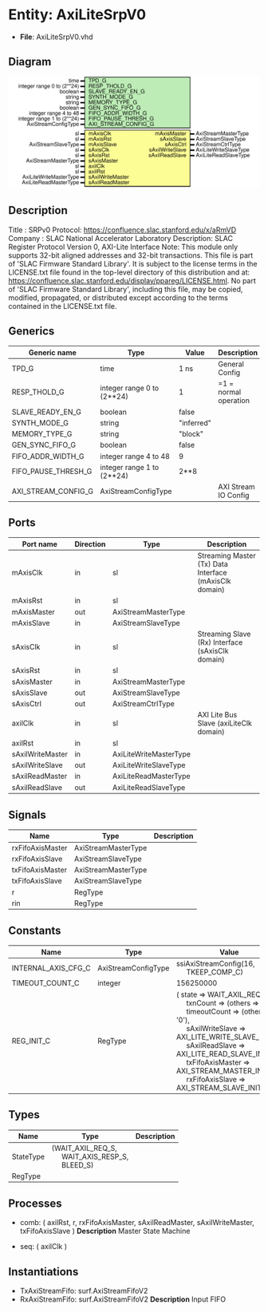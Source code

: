 # Entity: AxiLiteSrpV0

- **File**: AxiLiteSrpV0.vhd
## Diagram

![Diagram](AxiLiteSrpV0.svg "Diagram")
## Description

Title      : SRPv0 Protocol: https://confluence.slac.stanford.edu/x/aRmVD
Company    : SLAC National Accelerator Laboratory
Description: SLAC Register Protocol Version 0, AXI-Lite Interface
Note: This module only supports 32-bit aligned addresses and 32-bit transactions.
This file is part of 'SLAC Firmware Standard Library'.
It is subject to the license terms in the LICENSE.txt file found in the
top-level directory of this distribution and at:
   https://confluence.slac.stanford.edu/display/ppareg/LICENSE.html.
No part of 'SLAC Firmware Standard Library', including this file,
may be copied, modified, propagated, or distributed except according to
the terms contained in the LICENSE.txt file.
## Generics

| Generic name        | Type                       | Value      | Description           |
| ------------------- | -------------------------- | ---------- | --------------------- |
| TPD_G               | time                       | 1 ns       | General Config        |
| RESP_THOLD_G        | integer range 0 to (2**24) | 1          | =1 = normal operation |
| SLAVE_READY_EN_G    | boolean                    | false      |                       |
| SYNTH_MODE_G        | string                     | "inferred" |                       |
| MEMORY_TYPE_G       | string                     | "block"    |                       |
| GEN_SYNC_FIFO_G     | boolean                    | false      |                       |
| FIFO_ADDR_WIDTH_G   | integer range 4 to 48      | 9          |                       |
| FIFO_PAUSE_THRESH_G | integer range 1 to (2**24) | 2**8       |                       |
| AXI_STREAM_CONFIG_G | AxiStreamConfigType        |            | AXI Stream IO Config  |
## Ports

| Port name        | Direction | Type                   | Description                                            |
| ---------------- | --------- | ---------------------- | ------------------------------------------------------ |
| mAxisClk         | in        | sl                     | Streaming Master (Tx) Data Interface (mAxisClk domain) |
| mAxisRst         | in        | sl                     |                                                        |
| mAxisMaster      | out       | AxiStreamMasterType    |                                                        |
| mAxisSlave       | in        | AxiStreamSlaveType     |                                                        |
| sAxisClk         | in        | sl                     | Streaming Slave (Rx) Interface (sAxisClk domain)       |
| sAxisRst         | in        | sl                     |                                                        |
| sAxisMaster      | in        | AxiStreamMasterType    |                                                        |
| sAxisSlave       | out       | AxiStreamSlaveType     |                                                        |
| sAxisCtrl        | out       | AxiStreamCtrlType      |                                                        |
| axilClk          | in        | sl                     | AXI Lite Bus Slave (axiLiteClk domain)                 |
| axilRst          | in        | sl                     |                                                        |
| sAxilWriteMaster | in        | AxiLiteWriteMasterType |                                                        |
| sAxilWriteSlave  | out       | AxiLiteWriteSlaveType  |                                                        |
| sAxilReadMaster  | in        | AxiLiteReadMasterType  |                                                        |
| sAxilReadSlave   | out       | AxiLiteReadSlaveType   |                                                        |
## Signals

| Name             | Type                | Description |
| ---------------- | ------------------- | ----------- |
| rxFifoAxisMaster | AxiStreamMasterType |             |
| rxFifoAxisSlave  | AxiStreamSlaveType  |             |
| txFifoAxisMaster | AxiStreamMasterType |             |
| txFifoAxisSlave  | AxiStreamSlaveType  |             |
| r                | RegType             |             |
| rin              | RegType             |             |
## Constants

| Name                | Type                | Value                                                                                                                                                                                                                                                                                                                                                                                                                                                                                                                                                                           | Description |
| ------------------- | ------------------- | ------------------------------------------------------------------------------------------------------------------------------------------------------------------------------------------------------------------------------------------------------------------------------------------------------------------------------------------------------------------------------------------------------------------------------------------------------------------------------------------------------------------------------------------------------------------------------- | ----------- |
| INTERNAL_AXIS_CFG_C | AxiStreamConfigType |  ssiAxiStreamConfig(16,<br><span style="padding-left:20px"> TKEEP_COMP_C)                                                                                                                                                                                                                                                                                                                                                                                                                                                                                                       |             |
| TIMEOUT_COUNT_C     | integer             |  156250000                                                                                                                                                                                                                                                                                                                                                                                                                                                                                                                                                                      |             |
| REG_INIT_C          | RegType             |  (       state            => WAIT_AXIL_REQ_S,<br><span style="padding-left:20px">       txnCount         => (others => '0'),<br><span style="padding-left:20px">       timeoutCount     => (others => '0'),<br><span style="padding-left:20px">       sAxilWriteSlave  => AXI_LITE_WRITE_SLAVE_INIT_C,<br><span style="padding-left:20px">       sAxilReadSlave   => AXI_LITE_READ_SLAVE_INIT_C,<br><span style="padding-left:20px">       txFifoAxisMaster => AXI_STREAM_MASTER_INIT_C,<br><span style="padding-left:20px">       rxFifoAxisSlave  => AXI_STREAM_SLAVE_INIT_C) |             |
## Types

| Name      | Type                                                                                                                  | Description |
| --------- | --------------------------------------------------------------------------------------------------------------------- | ----------- |
| StateType | (WAIT_AXIL_REQ_S,<br><span style="padding-left:20px"> WAIT_AXIS_RESP_S,<br><span style="padding-left:20px"> BLEED_S)  |             |
| RegType   |                                                                                                                       |             |
## Processes
- comb: ( axilRst, r, rxFifoAxisMaster, sAxilReadMaster, sAxilWriteMaster, txFifoAxisSlave )
**Description**
Master State Machine

- seq: ( axilClk )
## Instantiations

- TxAxiStreamFifo: surf.AxiStreamFifoV2
- RxAxiStreamFifo: surf.AxiStreamFifoV2
**Description**
Input FIFO

